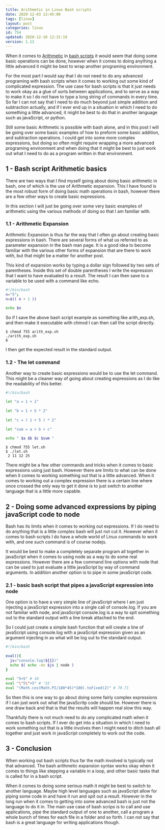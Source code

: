 ```yaml
---
title: Arithmetic in Linux Bash scripts
date: 2020-12-03 13:45:00
tags: [linux]
layout: post
categories: linux
id: 754
updated: 2020-12-10 12:31:19
version: 1.12
---
```


When it comes to [Arithmetic](https://ryanstutorials.net/bash-scripting-tutorial/bash-arithmetic.php) in [bash scripts](/2020/11/27/linux-bash-scripts/) it would seem that doing some basic operations can be done, however when it comes to doing anything a little advanced it might be best to wrap another programing environment.

For the most part I would say that I do not need to do any advanced programing with bash scripts when it comes to working out some kind of complicated expression. The use case for bash scripts is that it just needs to work okay as a glue of sorts between applications, and to serve as a way to make it so I do not have to type a long string of commands in every time. So far I can not say that I need to do much beyond just simple addition and subtraction actually, and if I ever end up in a situation in which I need to do something a little advanced, it might be best to do that in another language such as javaScript, or python.

Still some basic Arithmetic is possible with bash alone, and in this post I will be going over some basic examples of how to preform some basic addition, and subtraction operations. I could get into some more complex expressions, but doing so often might require wrapping a more advanced programing environment and when doing that it might be best to just work out what I need to do as a program written in that environment.

<!-- more -->

## 1 - Bash script Arithmetic basics

There are two ways that I find myself going about doing basic arithmetic in bash, one of which is the use of Arithmetic expansion. This I have found is the most robust form of doing basic math operations in bash, however there are a few other ways to create basic expressions.

In this section I will just be going over some very basic examples of arithmetic using the various methods of doing so that I am familiar with.

### 1.1 - Arithmetic Expansion

Arithmetic Expansion is thus far the way that I often go about creating basic expressions in bash. There are several forms of what us referred to as parameter expansion in the bash man page. It is a good idea to become familiar with the various other forms of expansion that are there to work with, but that might be a matter for another post.

This kind of expansion works by typing a dollar sign followed by two sets of parentheses. Inside this set of double parentheses I write the expression that I want to have evaluated to a result. The result I can then save to a variable to be used with a command like echo.

```bash
#!/bin/bash
n="5";
n=$(( n + 1 ))
 
echo $n
```

So if I save the above bash script example as something like arith\_exp.sh, and then make it executable with chmod I can then call the script directly.

```
$ chmod 755 arith_exp.sh
./arith_exp.sh
6
```

I then get the expected result in the standard output.

### 1.2 - The let command

Another way to create basic expressions would be to use the let command. This might be a cleaner way of going about creating expressions as I do like the readability of this better.

```bash
#!/bin/bash
 
let "a = 1 + 1"
 
let "b = 1 + 5 * 2"
 
let "c = ( 1 + 5 ) * 2"
 
let "sum = a + b + c"
 
echo " $a $b $c $sum "
```

```
$ chmod 755 let.sh
$ ./let.sh
 2 11 12 25
```

There might be a few other commands and tricks when it comes to basic expressions using just bash. However there are limits to what can be done when it comes to working something out that is a little advanced. When it comes to working out a complex expression there is a certain line where once crossed the only way to get it done is to just switch to another language that is a little more capable.

## 2 - Doing some advanced expressions by piping javaScript code to node

Bash has its limits when it comes to working out expressions. If I do need to do anything that is a little complex bash will just not cut it. However when it comes to bash scripts I do have a whole world of Linux commands to work with, and one such command is of course nodejs.

It would be best to make a completely separate program all together in javaScript when it comes to using node as a way to do some real expressions. However there are a few command line options with node that can be used to just evaluate a little javaScript by way of command arguments. In addition another option is to pipe in some javaScript code.

### 2.1 - basic bash script that pipes a javaScript expression into node

One option is to have a very simple line of javaScript where I am just injecting a javaScript expression into a single call of console.log. If you are not familiar with node, and javaScript console.log is a way to spit something out to the standard output with a line break attached to the end.

So I could just create a simple bash function that will create a line of javaScript using console.log with a javaScript expression given as an argument injecting in as what will be log out to the standard output.

```bash
#!/bin/bash
 
eval(){
  js="console.log(${1})"
  echo $( echo -en $js | node )
}
 
eval "5+5" # 10
eval "\"5\"+5" # '55'
eval "(Math.cos(Math.PI/180*45)*100).toFixed(2)" # 70.71
```

So then this is one way to go about doing some fairly complex expressions if I can just work out what the javaScritp code should be. However there is one draw back and that is that the results will happen real slow this way.

Thankfully there is not much need to do any complicated math when it comes to bash scripts. If I ever do get into a situation in which I need to work something out that is a little involves then I might need to ditch bash all together and just work in javaScript completely to work out the code.

## 3 - Conclusion

When working out bash scripts thus far the math involved is typically not that advanced. The bash arithmetic expansion syntax works okay when it comes to things like stepping a variable in a loop, and other basic tasks that is called for in a bash script.

When it comes to doing some serious math it might be best to switch to another language. Maybe high level languages such as javaScript allow for piping some code in and have it run and spit out a result. However in the long run when it comes to getting into some advanced bash is just not the language to do it in. The main use case of bash scrips is to call and use applications, pipe the standard output of one to another, call a program a whole bunch of times for each file in a folder and so forth. I can not say that bash is a great language for writing applications though.
